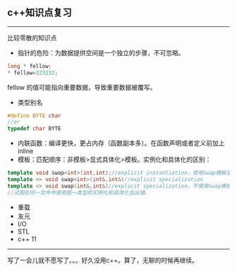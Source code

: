 ## c++知识点复习
---
比较零散的知识点
* 指针的危险：为数据提供空间是一个独立的步骤，不可忽略。
```c++
long * fellow;
* fellow=223232;
```
fellow 的值可能指向重要数据，导致重要数据被覆写。
* 类型别名
```c++
#define BYTE char
//or
typedef char BYTE
```
* 内联函数：编译更快，更占内存（函数副本多）。在函数声明或者定义前加上inline
* 模板：匹配顺序：非模板>显式具体化>模板。实例化和具体化的区别：
```c++
template void swap<int>(int,int);//explicit instantiation，使用swap模板生成int类型的函数定义。
template <> void swap<int>(int&,int&)//explicit specialization
template <> void swap(int&,int&)//explicit specialization，不使用swap模板生成函数定义。
//试图在同一文件中使用图一类型的实例化和具体化会出错。
```
* 重载
* 友元
* I/O
* STL
* c++ 11
----
写了一会儿就不愿写了。。。好久没用c++。算了，无聊的时候再继续。